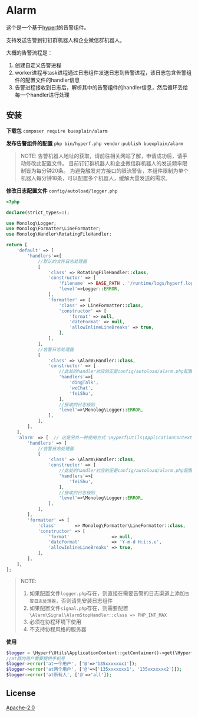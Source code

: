 # Alarm
这个是一个基于[hyperf](https://github.com/hyperf/hyperf "hyperf")的告警组件。

支持发送告警到钉钉群机器人和企业微信群机器人。

大概的告警流程是：
1. 创建自定义告警进程
2. worker进程与task进程通过日志组件发送日志到告警进程，该日志包含告警组件的配置文件的handler信息
3. 告警进程接收到日志后，解析其中的告警组件的handler信息，然后循环丢给每一个handler进行处理

## 安装

**下载包** `composer require buexplain/alarm`

**发布告警组件的配置** `php bin/hyperf.php vendor:publish buexplain/alarm`
> NOTE: 告警机器人地址的获取，请前往相关网站了解，申请成功后，请手动修改此配置文件。
> 目前钉钉群机器人和企业微信群机器人的发送频率限制皆为每分钟20条。
> 为避免触发对方接口的限流警告，本组件限制为单个机器人每分钟18条，可以配置多个机器人，缓解大量发送的需求。

**修改日志配置文件** `config/autoload/logger.php`
```php
<?php

declare(strict_types=1);

use Monolog\Logger;
use Monolog\Formatter\LineFormatter;
use Monolog\Handler\RotatingFileHandler;

return [
    'default' => [
        'handlers'=>[
            //默认的文件日志处理器
            [
                'class' => RotatingFileHandler::class,
                'constructor' => [
                    'filename' => BASE_PATH . '/runtime/logs/hyperf.log',
                    'level'=>Logger::ERROR,
                ],
                'formatter' => [
                    'class' => LineFormatter::class,
                    'constructor' => [
                        'format' => null,
                        'dateFormat' => null,
                        'allowInlineLineBreaks' => true,
                    ],
                ],
            ],
            //告警日志处理器
            [
                'class' => \Alarm\Handler::class,
                'constructor' => [
                    //此处的handler对应的正是config/autoload/alarm.php配置的key值
                    'handlers'=>[
                        'dingTalk',
                        'weChat',
                        'feiShu',
                    ],
                    //接收的日志级别
                    'level'=>\Monolog\Logger::ERROR,
                ],
            ],
        ],
    ],
    'alarm' => [  // 这是另外一种使用方式 \Hyperf\Utils\ApplicationContext::getContainer()->get(\Hyperf\Logger\LoggerFactory::class)->get('xxxxx' , 'alarm')->error('tips');
        'handlers' => [
            //告警日志处理器
            [
                'class' => \Alarm\Handler::class,
                'constructor' => [
                    //此处的handler对应的正是config/autoload/alarm.php配置的key值
                    'handlers'=>[
                        'feiShu',
                    ],
                    //接收的日志级别
                    'level'=>\Monolog\Logger::ERROR,
                ],
            ],
        ],
        'formatter' => [
            'class'       => Monolog\Formatter\LineFormatter::class,
            'constructor' => [
                'format'                => null,
                'dateFormat'            => 'Y-m-d H:i:s.u',
                'allowInlineLineBreaks' => true,
            ],
        ],
    ],
];
```
> NOTE:
>  1. 如果配置文件`logger.php`存在，则直接在需要告警的日志渠道上添加`告警日志处理器`，否则请先安装日志组件
>  2. 如果配置文件`signal.php`存在，则需要配置`\Alarm\Signal\AlarmStopHandler::class => PHP_INT_MAX`
>  3. 必须在协程环境下使用
>  4. 不支持协程风格的服务器
> 

**使用**
```php
$logger = \Hyperf\Utils\ApplicationContext::getContainer()->get(\Hyperf\Logger\LoggerFactory::class)->get();
//at群内用户需要提供手机号
$logger->error('at一个用户', ['@'=>'135xxxxxxx1']);
$logger->error('at两个用户', ['@'=>['135xxxxxxx1', '135xxxxxxx2']]);
$logger->error('at所有人', ['@'=>'all']);
```

## License
[Apache-2.0](http://www.apache.org/licenses/LICENSE-2.0.html)
